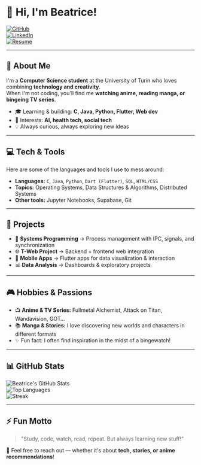 # 👋 Hi, I'm Beatrice!

[![GitHub](https://img.shields.io/badge/GitHub-Follow-black?style=flat&logo=github)]( github.com/bexb01)  
[![LinkedIn](https://img.shields.io/badge/LinkedIn-Connect-blue?style=flat&logo=linkedin)](www.linkedin.com/in/beatrice-matera)  
[![Resume](https://img.shields.io/badge/Resume-View-orange?style=flat&logo=google-drive)](./resume.pdf)

---

## 🌱 About Me
I'm a **Computer Science student** at the University of Turin who loves combining **technology and creativity**.  
When I'm not coding, you'll find me **watching anime, reading manga, or bingeing TV series**.  

- 🎓 Learning & building: **C, Java, Python, Flutter, Web dev**  
- 🤖 Interests: **AI, health tech, social tech**  
- 💡 Always curious, always exploring new ideas  

---

## 💻 Tech & Tools
Here are some of the languages and tools I use to mess around:  

- **Languages:** `C`, `Java`, `Python`, `Dart (Flutter)`, `SQL`, `HTML/CSS`  
- **Topics:** Operating Systems, Data Structures & Algorithms, Distributed Systems  
- **Other tools:** Jupyter Notebooks, Supabase, Git  

---

## 🚀 Projects
- 🧩 **Systems Programming** → Process management with IPC, signals, and synchronization  
- 🌐 **T-Web Project** → Backend + frontend web integration  
- 📱 **Mobile Apps** → Flutter apps for data visualization & interaction  
- 📊 **Data Analysis** → Dashboards & exploratory projects  

---

## 🎮 Hobbies & Passions
- 📺 **Anime & TV Series:** Fullmetal Alchemist, Attack on Titan, Wandavision, GOT…  
- 📚 **Manga & Stories:** I love discovering new worlds and characters in different formats
- ✨ Fun fact: I often find inspiration in the midst of a bingewatch!  

---

## 📊 GitHub Stats
![Beatrice's GitHub Stats](https://github-readme-stats.vercel.app/api?username=bexb01&show_icons=true&theme=react)  
![Top Languages](https://github-readme-stats.vercel.app/api/top-langs/?username=bexb01&layout=compact&theme=react)  
![Streak](https://github-readme-streak-stats.herokuapp.com/?user=bexb01&theme=react)

---

## ⚡ Fun Motto
> "Study, code, watch, read, repeat. But always learning new stuff!"

💌 Feel free to reach out — whether it's about **tech, stories, or anime recommendations**!  

